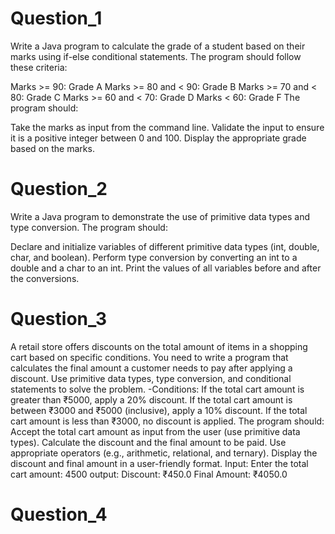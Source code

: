 # Question_1
Write a Java program to calculate the grade of a student based on their marks using if-else conditional statements. The program should follow these criteria:

Marks >= 90: Grade A
Marks >= 80 and < 90: Grade B
Marks >= 70 and < 80: Grade C
Marks >= 60 and < 70: Grade D
Marks < 60: Grade F
The program should:

Take the marks as input from the command line.
Validate the input to ensure it is a positive integer between 0 and 100.
Display the appropriate grade based on the marks.
# Question_2
Write a Java program to demonstrate the use of primitive data types and type conversion. The program should:

Declare and initialize variables of different primitive data types (int, double, char, and boolean).
Perform type conversion by converting an int to a double and a char to an int.
Print the values of all variables before and after the conversions.
# Question_3
A retail store offers discounts on the total amount of items in a shopping cart based on specific conditions. You need to write a program that calculates the final amount a customer needs to pay after applying a discount. Use primitive data types, type conversion, and conditional statements to solve the problem.
-Conditions:
If the total cart amount is greater than ₹5000, apply a 20% discount.
If the total cart amount is between ₹3000 and ₹5000 (inclusive), apply a 10% discount.
If the total cart amount is less than ₹3000, no discount is applied.
The program should:
Accept the total cart amount as input from the user (use primitive data types).
Calculate the discount and the final amount to be paid.
Use appropriate operators (e.g., arithmetic, relational, and ternary).
Display the discount and final amount in a user-friendly format.
Input: Enter the total cart amount: 4500
output:
Discount: ₹450.0
Final Amount: ₹4050.0
# Question_4
